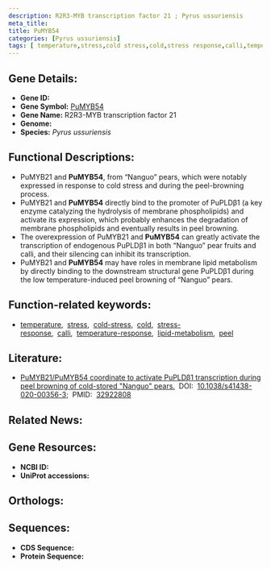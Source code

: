 ```yaml
---
description: R2R3-MYB transcription factor 21 ; Pyrus ussuriensis
meta_title:
title: PuMYB54
categories: [Pyrus ussuriensis]
tags: [ temperature,stress,cold stress,cold,stress response,calli,temperature response,lipid metabolism,peel ]
---
```


## Gene Details:
- **Gene ID:** []()
- **Gene Symbol:** <u>PuMYB54</u>
- **Gene Name:** R2R3-MYB transcription factor 21
- **Genome:** []()
- **Species:** *Pyrus ussuriensis*

## Functional Descriptions:
   - PuMYB21 and **PuMYB54**, from “Nanguo” pears, which were notably expressed in response to cold stress and during the peel-browning process.
   - PuMYB21 and **PuMYB54** directly bind to the promoter of PuPLDβ1 (a key enzyme catalyzing the hydrolysis of membrane phospholipids) and activate its expression, which probably enhances the degradation of membrane phospholipids and eventually results in peel browning.
   - The overexpression of PuMYB21 and **PuMYB54** can greatly activate the transcription of endogenous PuPLDβ1 in both “Nanguo” pear fruits and calli, and their silencing can inhibit its transcription.
   - PuMYB21 and **PuMYB54** may have roles in membrane lipid metabolism by directly binding to the downstream structural gene PuPLDβ1 during the low temperature-induced peel browning of “Nanguo” pears.

## Function-related keywords:
   - [temperature](/tags/temperature/),&nbsp;&nbsp;[stress](/tags/stress/),&nbsp;&nbsp;[cold-stress](/tags/cold-stress/),&nbsp;&nbsp;[cold](/tags/cold/),&nbsp;&nbsp;[stress-response](/tags/stress-response/),&nbsp;&nbsp;[calli](/tags/calli/),&nbsp;&nbsp;[temperature-response](/tags/temperature-response/),&nbsp;&nbsp;[lipid-metabolism](/tags/lipid-metabolism/),&nbsp;&nbsp;[peel](/tags/peel/)

## Literature:
   - [PuMYB21/PuMYB54 coordinate to activate PuPLDβ1 transcription during peel browning of cold-stored &quot;Nanguo&quot; pears.](https://doi.org/10.1038/s41438-020-00356-3)&nbsp;&nbsp;DOI:&nbsp;&nbsp;[10.1038/s41438-020-00356-3](https://doi.org/10.1038/s41438-020-00356-3);&nbsp;&nbsp;PMID:&nbsp;&nbsp;[32922808](https://pubmed.ncbi.nlm.nih.gov/32922808/)

## Related News:

## Gene Resources:
- **NCBI ID:**  [](https://www.ncbi.nlm.nih.gov/gene/?term=)
- **UniProt accessions:**  [](https://www.uniprot.org/uniprotkb//entry)

## Orthologs:

## Sequences:
- **CDS Sequence:**
- **Protein Sequence:**
